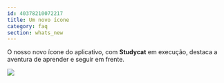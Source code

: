 ```yaml
---
id: 40378210072217
title: Um novo ícone
category: faq
section: whats_new
---
```

O nosso novo ícone do aplicativo, com **Studycat** em execução, destaca a aventura de aprender e seguir em frente.

![](https://help.studycat.com/hc/article_attachments/40378210068889)